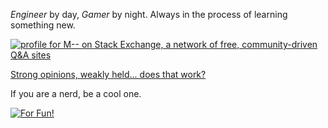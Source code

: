 *Engineer* by day, *Gamer* by night. Always in the process of learning something new.

<a href="https://stackexchange.com/users/8629256"><img src="https://stackexchange.com/users/flair/8629256.png" alt="profile for M-- on Stack Exchange, a network of free, community-driven Q&amp;A sites" title="profile for M-- on Stack Exchange"></a>

[Strong opinions, weakly held... does that work?](https://commoncog.com/strong-opinions-weakly-held-is-bad/#:~:text=Since%20the%20mid%2D1980s%2C%20my,Engage%20in%20creative%20doubt.)



If you are a nerd, be a cool one.

[<img src="https://i.stack.imgur.com/mvWyK.png" title="For Fun!">][2]


  [1]: https://i.stack.imgur.com/mvWyK.png
  [2]: http://www.nerdtests.com/ft_nt2.php?score


<!--
**MdoubleDash/MdoubleDash** is a ✨ _special_ ✨ repository because its `README.md` (this file) appears on your GitHub profile.

Here are some ideas to get you started:

- 🔭 I’m currently working on ...
- 🌱 I’m currently learning ...
- 👯 I’m looking to collaborate on ...
- 🤔 I’m looking for help with ...
- 💬 Ask me about ...
- 📫 How to reach me: ...
- 😄 Pronouns: ...
- ⚡ Fun fact: ...
-->
